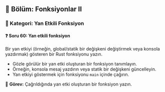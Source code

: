 ## 📘 Bölüm: Fonksiyonlar II  
### 🔹 Kategori: Yan Etkili Fonksiyon  
#### ❓ Soru 60: Yan etkili fonksiyon

Bir yan etkiyi (örneğin, global/statik bir değişkeni değiştirmek veya konsola yazdırmak) gösteren bir Rust fonksiyonu yazın.

- Gözle görülür bir yan etki oluşturan bir fonksiyon tanımlayın.
- Örneğin, konsola mesaj yazdırın veya statik bir değişkeni güncelleyin.
- Yan etkiyi göstermek için fonksiyonu `main` içinde çağırın.

🔧 **Görev:** Çağrıldığında yan etki oluşturan bir fonksiyon yazın.
